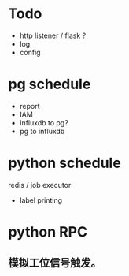 

# Todo

- http listener / flask ?
- log
- config

# pg schedule

- report
- IAM
- influxdb to pg?
- pg to influxdb

# python schedule
 redis / job executor

- label printing


# python RPC


## 模拟工位信号触发。



